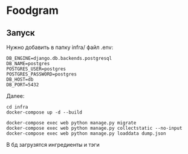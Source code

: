 # Foodgram
## Запуск
Нужно добавить в папку infra/ файл .env:
```
DB_ENGINE=django.db.backends.postgresql
DB_NAME=postgres
POSTGRES_USER=postgres
POSTGRES_PASSWORD=postgres
DB_HOST=db
DB_PORT=5432
```
Далее:
```
cd infra
docker-compose up -d --build
```

```
docker-compose exec web python manage.py migrate
docker-compose exec web python manage.py collectstatic --no-input
docker-compose exec web python manage.py loaddata dump.json 
```
В бд загрузятся ингредиенты и тэги
